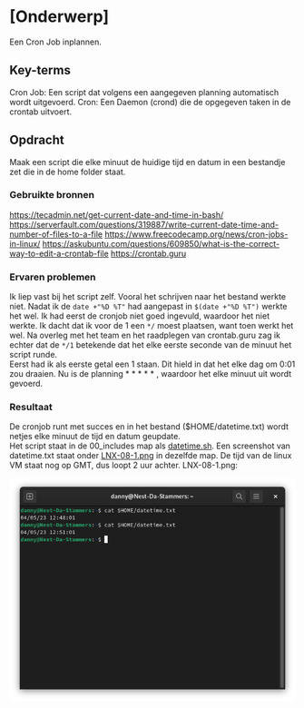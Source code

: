 # [Onderwerp]
Een Cron Job inplannen.

## Key-terms
Cron Job: Een script dat volgens een aangegeven planning automatisch wordt uitgevoerd.
Cron: Een Daemon (crond) die de opgegeven taken in de crontab uitvoert.

## Opdracht
Maak een script die elke minuut de huidige tijd en datum in een bestandje zet die in de home folder staat.

### Gebruikte bronnen
https://tecadmin.net/get-current-date-and-time-in-bash/
https://serverfault.com/questions/319887/write-current-date-time-and-number-of-files-to-a-file
https://www.freecodecamp.org/news/cron-jobs-in-linux/
https://askubuntu.com/questions/609850/what-is-the-correct-way-to-edit-a-crontab-file
https://crontab.guru

### Ervaren problemen
Ik liep vast bij het script zelf. Vooral het schrijven naar het bestand werkte niet. Nadat ik de ```date +"%D %T"``` had aangepast in ```$(date +"%D %T")``` werkte het wel.
Ik had eerst de cronjob niet goed ingevuld, waardoor het niet werkte. Ik dacht dat ik voor de 1 een ```*/``` moest plaatsen, want toen werkt het wel. 
Na overleg met het team en het raadplegen van crontab.guru zag ik echter dat de ```*/1``` betekende dat het elke eerste seconde van de minuut het script runde.  
Eerst had ik als eerste getal een 1 staan. Dit hield in dat het elke dag om 0:01 zou draaien. 
Nu is de  planning * * * * * , waardoor het elke minuut uit wordt gevoerd.

### Resultaat
De cronjob runt met succes en in het bestand ($HOME/datetime.txt) wordt netjes elke minuut de tijd en datum geupdate.  
Het script staat in de 00_includes map als [datetime.sh](/00_includes/datetime.sh).
Een screenshot van datetime.txt staat onder [LNX-08-1.png](/00_includes/LNX-08-1.png) in dezelfde map.
De tijd van de linux VM staat nog op GMT, dus loopt 2 uur achter.
LNX-08-1.png:  

![](/00_includes/LNX-08-1.png)
